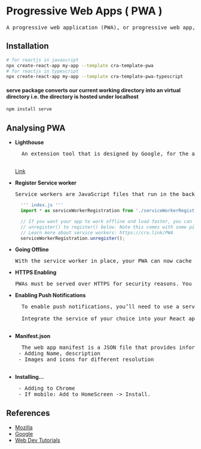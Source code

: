 # Progressive Web Apps ( PWA )

<pre>
A progressive web application (PWA), or progressive web app, is a type of application software delivered through the web, built using common web technologies including HTML, CSS, JavaScript, and WebAssembly. It is intended to work on any platform with a standards-compliant browser, including desktop and mobile devices.
</pre>

## Installation

```bash
# for reactjs in javascript
npx create-react-app my-app --template cra-template-pwa
# for reactjs in typescript
npx create-react-app my-app --template cra-template-pwa-typescript
```
#### serve package converts our current working directory into an virtual directory i.e. the directory is hosted under localhost

```bash
npm install serve
```

## Analysing PWA

+ **Lighthouse**
    <pre>
    An extension tool that is designed by Google, for the analysis of PWAs
    </pre>
    [Link](https://developer.chrome.com/docs/lighthouse/pwa/load-fast-enough-for-pwa)

+ **Register Service worker**
  
  <pre>
  Service workers are JavaScript files that run in the background and enable features like offline functionality and push notifications. Create a service worker file, such as service-worker.js, in the public directory.
  </pre>
  
  ```js
    ''' index.js '''
    import * as serviceWorkerRegistration from './serviceWorkerRegistration';

    // If you want your app to work offline and load faster, you can change
    // unregister() to register() below. Note this comes with some pitfalls.
    // Learn more about service workers: https://cra.link/PWA
    serviceWorkerRegistration.unregister();
  ```

+ **Going Offline**
  
  <pre>
  With the service worker in place, your PWA can now cache assets and work offline. When users visit your PWA, the service worker will cache resources, allowing them to access your app even when they’re not connected to the internet.
  </pre>
  
+ **HTTPS Enabling**
  
  <pre>
  PWAs must be served over HTTPS for security reasons. You can obtain a free SSL certificate from Let’s Encrypt or use a hosting service that provides SSL certificates by default.
  </pre>
  
+ **Enabling Push Notifications**
    
    <pre>
    To enable push notifications, you’ll need to use a service like Firebase Cloud Messaging (FCM) or OneSignal. These services provide the infrastructure for sending and receiving push notifications in your PWA.

    Integrate the service of your choice into your React app and follow their documentation to enable push notifications.
    </pre>
    
+ **Manifest.json**
    <pre>
    The web app manifest is a JSON file that provides information about your PWA.
   - Adding Name, description
   - Images and icons for different resolution
    </pre>
+ **Installing...**
  <pre>
   - Adding to Chrome
   - If mobile: Add to HomeScreen -> Install. 
  </pre>
  

## References
- [Mozilla](https://developer.mozilla.org/en-US/docs/Web/Progressive_web_apps)
- [Google](https://web.dev/explore/progressive-web-apps)
- [Web Dev Tutorials](https://web.dev/learn/pwa/)